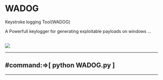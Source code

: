 # WADOG
Keystroke logging Tool(WADOG)
<p>A Powerfull keylogger for generating exploitable payloads on windows ...</p>
<br>
<img src="https://github.com/MedAmineFouzai/WADOG/blob/master/Capture.PNG">
<br>
<hr>
<h2>#command:=>[ python WADOG.py ]</h2>
<hr>
<br>
